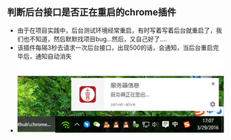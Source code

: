 ## 判断后台接口是否正在重启的chrome插件
* 由于在项目实践中，后台测试环境经常重启，有时写着写着后台就重启了，我们也不知道，然后默默找项目bug...然后，又自己好了....
* 该插件每隔3秒去请求一次后台接口，出现500的话，会通知，当后台重启完毕后，通知自动消失
* ![demo](./demo.png)
